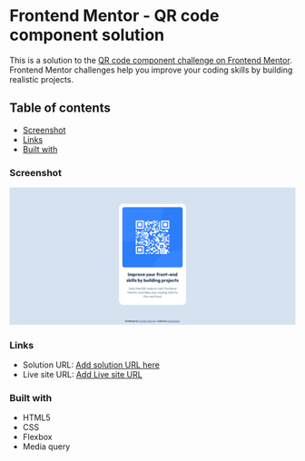 # Frontend Mentor - QR code component solution

This is a solution to the [QR code component challenge on Frontend Mentor](https://www.frontendmentor.io/challenges/qr-code-component-iux_sIO_H). Frontend Mentor challenges help you improve your coding skills by building realistic projects. 

## Table of contents

 - [Screenshot](#screenshot)
 - [Links](#links)
 - [Built with](#built-with)


### Screenshot

![scrennshot](./Screenshot-QR-code.png)

### Links

- Solution URL: [Add solution URL here](https://your-solution-url.com)
- Live site URL: [Add Live site URL](https://danielaruiza.github.io/qr-code-component/)

### Built with

- HTML5 
- CSS 
- Flexbox
- Media query

